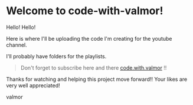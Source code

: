 # Welcome to code-with-valmor!

Hello! Hello!

Here is where I'll be uploading the code I'm creating for the youtube channel.

I'll probably have folders for the playlists.

> Don't forget to subscribe here and there [code.with.valmor]([url](https://www.youtube.com/@code.valmor)) !!

Thanks for watching and helping this project move forward!! Your likes are very well appreciated!

valmor
